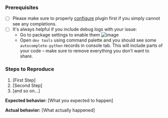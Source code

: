### Prerequisites

* [ ] Please make sure to properly [configure](https://github.com/autocomplete-python/autocomplete-python#configuration) plugin first if you simply cannot see any completions.
* [ ] It's always helpful if you include debug logs with your issue:
  * Go to package settings to enable them
  ![image](https://cloud.githubusercontent.com/assets/193864/19852051/01e4e45c-9f9c-11e6-9480-dd22147c82b3.png)
  * Open `dev tools` using command palette and you should see some `autocomplete-python` records in console tab. This will include parts of your code – make sure to remove everything you don't want to share.

### Steps to Reproduce

1. [First Step]
2. [Second Step]
3. [and so on...]

**Expected behavior:** [What you expected to happen]

**Actual behavior:** [What actually happened]
